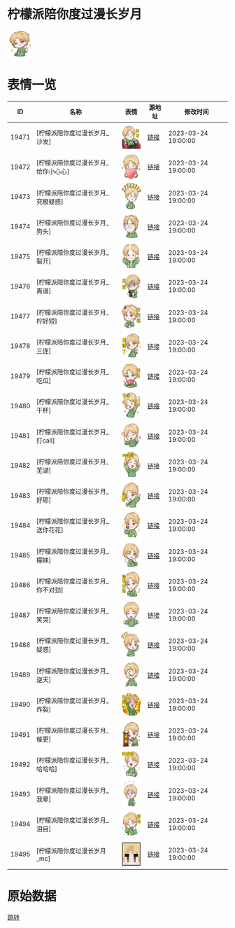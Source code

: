 # 柠檬派陪你度过漫长岁月

<img src="./cover.png" height="60" alt="cover" />

# 表情一览

|ID|名称|表情|源地址|修改时间|
|----|----|----|----|----|
|19471|[柠檬派陪你度过漫长岁月_沙发]|<img src="./pic/019471_%5B柠檬派陪你度过漫长岁月_沙发%5D.png" height="60" alt="沙发"/>|[链接](https://i0.hdslb.com/bfs/garb/255f7e6684be50f15a6f2fb0e42794f242ec0594.png)|2023-03-24 19:00:00|
|19472|[柠檬派陪你度过漫长岁月_给你小心心]|<img src="./pic/019472_%5B柠檬派陪你度过漫长岁月_给你小心心%5D.png" height="60" alt="给你小心心"/>|[链接](https://i0.hdslb.com/bfs/garb/a6cb5ca04736d5d704bc103dc865e69f2e2599b8.png)|2023-03-24 19:00:00|
|19473|[柠檬派陪你度过漫长岁月_究极疑惑]|<img src="./pic/019473_%5B柠檬派陪你度过漫长岁月_究极疑惑%5D.png" height="60" alt="究极疑惑"/>|[链接](https://i0.hdslb.com/bfs/garb/b4700245879a90e6d66a88626673f53722b52e78.png)|2023-03-24 19:00:00|
|19474|[柠檬派陪你度过漫长岁月_狗头]|<img src="./pic/019474_%5B柠檬派陪你度过漫长岁月_狗头%5D.png" height="60" alt="狗头"/>|[链接](https://i0.hdslb.com/bfs/garb/549db4bd67864be1da5c26189fe1ea3efd7d649a.png)|2023-03-24 19:00:00|
|19475|[柠檬派陪你度过漫长岁月_裂开]|<img src="./pic/019475_%5B柠檬派陪你度过漫长岁月_裂开%5D.png" height="60" alt="裂开"/>|[链接](https://i0.hdslb.com/bfs/garb/b5bd445b6d1c8f44494886c4160a77422804e9c4.png)|2023-03-24 19:00:00|
|19476|[柠檬派陪你度过漫长岁月_离谱]|<img src="./pic/019476_%5B柠檬派陪你度过漫长岁月_离谱%5D.png" height="60" alt="离谱"/>|[链接](https://i0.hdslb.com/bfs/garb/98e3bbac74108d9b957aa20bf5412b014e9f8644.png)|2023-03-24 19:00:00|
|19477|[柠檬派陪你度过漫长岁月_柠好短]|<img src="./pic/019477_%5B柠檬派陪你度过漫长岁月_柠好短%5D.png" height="60" alt="柠好短"/>|[链接](https://i0.hdslb.com/bfs/garb/7645b4da09fc713e0899916264b98d8ce2227dba.png)|2023-03-24 19:00:00|
|19478|[柠檬派陪你度过漫长岁月_三连]|<img src="./pic/019478_%5B柠檬派陪你度过漫长岁月_三连%5D.png" height="60" alt="三连"/>|[链接](https://i0.hdslb.com/bfs/garb/008fb3b1b7980d395967b7d723db0a7a284ba929.png)|2023-03-24 19:00:00|
|19479|[柠檬派陪你度过漫长岁月_吃瓜]|<img src="./pic/019479_%5B柠檬派陪你度过漫长岁月_吃瓜%5D.png" height="60" alt="吃瓜"/>|[链接](https://i0.hdslb.com/bfs/garb/9225da44270fbe54c5a6709bbac17dfff64df648.png)|2023-03-24 19:00:00|
|19480|[柠檬派陪你度过漫长岁月_干杯]|<img src="./pic/019480_%5B柠檬派陪你度过漫长岁月_干杯%5D.png" height="60" alt="干杯"/>|[链接](https://i0.hdslb.com/bfs/garb/79787bed797be6e6136bda9d2a4b96b364ebc760.png)|2023-03-24 19:00:00|
|19481|[柠檬派陪你度过漫长岁月_打call]|<img src="./pic/019481_%5B柠檬派陪你度过漫长岁月_打call%5D.png" height="60" alt="打call"/>|[链接](https://i0.hdslb.com/bfs/garb/8439c7e926fae99a98e1c4b3bdc4728f57f6a30a.png)|2023-03-24 19:00:00|
|19482|[柠檬派陪你度过漫长岁月_芜湖]|<img src="./pic/019482_%5B柠檬派陪你度过漫长岁月_芜湖%5D.png" height="60" alt="芜湖"/>|[链接](https://i0.hdslb.com/bfs/garb/7e9509443538d1eb0698a335848bf43418dad423.png)|2023-03-24 19:00:00|
|19483|[柠檬派陪你度过漫长岁月_好耶]|<img src="./pic/019483_%5B柠檬派陪你度过漫长岁月_好耶%5D.png" height="60" alt="好耶"/>|[链接](https://i0.hdslb.com/bfs/garb/2d2b6165d5ce12e94d488fdcfc9b5ed946016960.png)|2023-03-24 19:00:00|
|19484|[柠檬派陪你度过漫长岁月_送你花花]|<img src="./pic/019484_%5B柠檬派陪你度过漫长岁月_送你花花%5D.png" height="60" alt="送你花花"/>|[链接](https://i0.hdslb.com/bfs/garb/ffc7f73da311b923381b0e8af784a73c676ac042.png)|2023-03-24 19:00:00|
|19485|[柠檬派陪你度过漫长岁月_檬妹]|<img src="./pic/019485_%5B柠檬派陪你度过漫长岁月_檬妹%5D.png" height="60" alt="檬妹"/>|[链接](https://i0.hdslb.com/bfs/garb/cfa3ddad25d71b52e9a0e7b4da39b18b6c15c69e.png)|2023-03-24 19:00:00|
|19486|[柠檬派陪你度过漫长岁月_你不对劲]|<img src="./pic/019486_%5B柠檬派陪你度过漫长岁月_你不对劲%5D.png" height="60" alt="你不对劲"/>|[链接](https://i0.hdslb.com/bfs/garb/bb2437d2af6015c203950e73da94f8009784e5dd.png)|2023-03-24 19:00:00|
|19487|[柠檬派陪你度过漫长岁月_笑哭]|<img src="./pic/019487_%5B柠檬派陪你度过漫长岁月_笑哭%5D.png" height="60" alt="笑哭"/>|[链接](https://i0.hdslb.com/bfs/garb/9e5360891a02453097d05b15910597cd647a4579.png)|2023-03-24 19:00:00|
|19488|[柠檬派陪你度过漫长岁月_疑惑]|<img src="./pic/019488_%5B柠檬派陪你度过漫长岁月_疑惑%5D.png" height="60" alt="疑惑"/>|[链接](https://i0.hdslb.com/bfs/garb/7c18caf57133c4ff32673298b40cc9111e9cad3b.png)|2023-03-24 19:00:00|
|19489|[柠檬派陪你度过漫长岁月_逆天]|<img src="./pic/019489_%5B柠檬派陪你度过漫长岁月_逆天%5D.png" height="60" alt="逆天"/>|[链接](https://i0.hdslb.com/bfs/garb/8ccaf20751d61ee1fd18e99661adebfc3a158019.png)|2023-03-24 19:00:00|
|19490|[柠檬派陪你度过漫长岁月_炸裂]|<img src="./pic/019490_%5B柠檬派陪你度过漫长岁月_炸裂%5D.png" height="60" alt="炸裂"/>|[链接](https://i0.hdslb.com/bfs/garb/a185c1dc8529bac95ae8abd33dfb7fc1a4a4183a.png)|2023-03-24 19:00:00|
|19491|[柠檬派陪你度过漫长岁月_催更]|<img src="./pic/019491_%5B柠檬派陪你度过漫长岁月_催更%5D.png" height="60" alt="催更"/>|[链接](https://i0.hdslb.com/bfs/garb/d2870f7d75108d433a2964924fba210d6b792d84.png)|2023-03-24 19:00:00|
|19492|[柠檬派陪你度过漫长岁月_哈哈哈]|<img src="./pic/019492_%5B柠檬派陪你度过漫长岁月_哈哈哈%5D.png" height="60" alt="哈哈哈"/>|[链接](https://i0.hdslb.com/bfs/garb/7c806c566f7d6756a6c591b8334fdd5c0cc56a46.png)|2023-03-24 19:00:00|
|19493|[柠檬派陪你度过漫长岁月_我晕]|<img src="./pic/019493_%5B柠檬派陪你度过漫长岁月_我晕%5D.png" height="60" alt="我晕"/>|[链接](https://i0.hdslb.com/bfs/garb/77f2165d764c0d1b56ce21247852c0c59e3bb4a1.png)|2023-03-24 19:00:00|
|19494|[柠檬派陪你度过漫长岁月_泪目]|<img src="./pic/019494_%5B柠檬派陪你度过漫长岁月_泪目%5D.png" height="60" alt="泪目"/>|[链接](https://i0.hdslb.com/bfs/garb/12a5a5c6454eaa6246b7c34a2cddb15ef10ad3c1.png)|2023-03-24 19:00:00|
|19495|[柠檬派陪你度过漫长岁月_mc]|<img src="./pic/019495_%5B柠檬派陪你度过漫长岁月_mc%5D.png" height="60" alt="mc"/>|[链接](https://i0.hdslb.com/bfs/garb/901a4010fd4a924cd71d2ec70ec137bc2b105cdc.png)|2023-03-24 19:00:00|

# 原始数据

[跳转](./raw.json)

